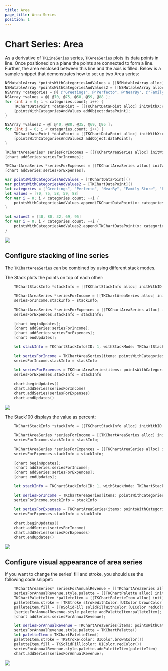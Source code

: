 ```yaml
---
title: Area
page_title: Area Series
position: 1
---
```


# Chart Series: Area

As a derivative of <code>TKLineSeries</code> series, <code>TKAreaSeries</code> plots its data points in line. Once positioned on a plane the points are connected to form a line. Further, the area enclosed between this line and the axis is filled. Below is a sample snippet that demonstrates how to set up two Area series:

```Objective-C
NSMutableArray *pointsWithCategoriesAndValues = [[NSMutableArray alloc] init];
NSMutableArray *pointsWithCategoriesAndValues2 = [[NSMutableArray alloc] init];
NSArray *categories = @[ @"Greetings", @"Perfecto", @"NearBy", @"Family Store", @"Fresh & Green"];
NSArray *values = @[ @70, @75, @58, @59, @88 ];
for (int i = 0; i < categories.count; i++) {
    TKChartDataPoint *dataPoint = [[TKChartDataPoint alloc] initWithX:categories[i] Y:values[i]];
    [pointsWithCategoriesAndValues addObject:dataPoint];
}

NSArray *values2 = @[ @40, @80, @35, @69, @95 ];
for (int i = 0; i < categories.count; i++) {
    TKChartDataPoint *dataPoint = [[TKChartDataPoint alloc] initWithX:categories[i] Y:values2[i]];
    [pointsWithCategoriesAndValues2 addObject:dataPoint];
}

TKChartAreaSeries* seriesForIncomes = [[TKChartAreaSeries alloc] initWithItems:pointsWithCategoriesAndValues];
[chart addSeries:seriesForIncomes];

TKChartAreaSeries *seriesForExpenses = [[TKChartAreaSeries alloc] initWithItems:pointsWithCategoriesAndValues2];
[chart addSeries:seriesForExpenses];
```
```Swift
var pointsWithCategoriesAndValues = [TKChartDataPoint]()
var pointsWithCategoriesAndValues2 = [TKChartDataPoint]()
let categories = ["Greetings", "Perfecto", "NearBy", "Family Store", "Fresh & Green" ];
let values = [70, 75, 58, 59, 88]
for var i = 0; i < categories.count; ++i {
    pointsWithCategoriesAndValues.append(TKChartDataPoint(x: categories[i], y: values[i]))
}
    
let values2 = [40, 80, 32, 69, 95]
for var i = 0; i < categories.count; ++i {
    pointsWithCategoriesAndValues2.append(TKChartDataPoint(x: categories[i], y: values2[i]))
}
```

<img src="../../images/chart-series-area001.png"/>

## Configure stacking of line series

The <code>TKChartAreaSeries</code> can be combined by using different stack modes.

The Stack plots the points on top of each other:

```Objective-C
	TKChartStackInfo *stackInfo = [[TKChartStackInfo alloc] initWithID:@(1) withStackMode:TKChartStackModeStack];
    
    TKChartAreaSeries *seriesForIncome = [[TKChartAreaSeries alloc] initWithItems:pointsWithCategoriesAndValues];
    seriesForIncome.stackInfo = stackInfo;
    
    TKChartAreaSeries *seriesForExpences = [[TKChartAreaSeries alloc] initWithItems:pointsWithCategoriesAndValues2];
    seriesForExpences.stackInfo = stackInfo;
    
    [chart beginUpdates];
    [chart addSeries:seriesForIncome];
    [chart addSeries:seriesForExpences];
    [chart endUpdates];
```
```Swift
	let stackInfo = TKChartStackInfo(ID: 1, withStackMode: TKChartStackModeStack)
        
    let seriesForIncome = TKChartAreaSeries(items: pointsWithCategoriesAndValues)
    seriesForIncome.stackInfo = stackInfo
        
    let seriesForExpenses = TKChartAreaSeries(items: pointsWithCategoriesAndValues2)
    seriesForExpenses.stackInfo = stackInfo
        
    chart.beginUpdates()
    chart.addSeries(seriesForIncome)
    chart.addSeries(seriesForExpenses)
    chart.endUpdates()
```

<img src="../../images/chart-series-area004.png"/>

The Stack100 displays the value as percent:

```Objective-C
	TKChartStackInfo *stackInfo = [[TKChartStackInfo alloc] initWithID:@(1) withStackMode:TKChartStackModeStack100];
    
    TKChartAreaSeries *seriesForIncome = [[TKChartAreaSeries alloc] initWithItems:pointsWithCategoriesAndValues];
    seriesForIncome.stackInfo = stackInfo;
    
    TKChartAreaSeries *seriesForExpences = [[TKChartAreaSeries alloc] initWithItems:pointsWithCategoriesAndValues2];
    seriesForExpences.stackInfo = stackInfo;
    
    [chart beginUpdates];
    [chart addSeries:seriesForIncome];
    [chart addSeries:seriesForExpences];
    [chart endUpdates];
```
```Swift
	let stackInfo = TKChartStackInfo(ID: 1, withStackMode: TKChartStackModeStack100)
        
    let seriesForIncome = TKChartAreaSeries(items: pointsWithCategoriesAndValues)
    seriesForIncome.stackInfo = stackInfo
        
    let seriesForExpenses = TKChartAreaSeries(items: pointsWithCategoriesAndValues2)
    seriesForExpenses.stackInfo = stackInfo
        
    chart.beginUpdates()
    chart.addSeries(seriesForIncome)
    chart.addSeries(seriesForExpenses)
    chart.endUpdates()
```

<img src="../../images/chart-series-area005.png"/>

## Configure visual appearance of area series

If you want to change the series' fill and stroke, you should use the following code snippet:

```Objective-C
	TKChartAreaSeries* seriesForAnnualRevenue = [[TKChartAreaSeries alloc] initWithItems:pointsWithCategoriesAndValues];
    seriesForAnnualRevenue.style.palette = [[TKChartPalette alloc] init];
    TKChartPaletteItem *palleteItem = [[TKChartPaletteItem alloc] init];
    palleteItem.stroke = [TKStroke strokeWithColor:[UIColor brownColor]];
    palleteItem.fill = [TKSolidFill solidFillWithColor:[UIColor redColor]];
    [seriesForAnnualRevenue.style.palette addPaletteItem:palleteItem];
    [chart addSeries:seriesForAnnualRevenue];
```
```Swift
	let seriesForAnnualRevenue = TKChartAreaSeries(items: pointsWithCategoriesAndValues)
    seriesForAnnualRevenue.style.palette = TKChartPalette()
    let paletteItem = TKChartPaletteItem()
    paletteItem.stroke = TKStroke(color: UIColor.brownColor())
    paletteItem.fill = TKSolidFill(color: UIColor.redColor())
    seriesForAnnualRevenue.style.palette.addPaletteItem(paletteItem)
    chart.addSeries(seriesForAnnualRevenue);
```

<img src="../../images/chart-series-area002.png"/>
